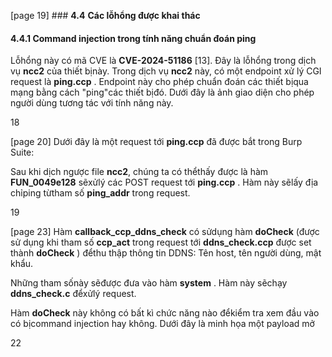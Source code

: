 [page 19] ### **4.4** **Các lỗhổng được khai thác**

#### **4.4.1 Command injection trong tính năng chuẩn đoán** **ping**

Lỗhổng này có mã CVE là **CVE-2024-51186** [13]. Đây là lỗhổng trong
dịch vụ **ncc2** của thiết bịnày. Trong dịch vụ **ncc2** này, có một endpoint xử
lý CGI request là **ping.ccp** . Endpoint này cho phép chuẩn đoán các thiết
bịqua mạng bằng cách "ping"các thiết bịđó. Dưới đây là ảnh giao diện cho
phép người dùng tương tác với tính năng này.


18

[page 20] Dưới đây là một request tới **ping.ccp** đã được bắt trong Burp Suite:


Sau khi dịch ngược file **ncc2**, chúng ta có thểthấy được là hàm
**FUN_0049e128** sẽxửlý các POST request tới **ping.ccp** . Hàm này
sẽlấy địa chỉping từtham số **ping_addr** trong request.


19

[page 23] Hàm **callback_ccp_ddns_check** có sửdụng hàm **doCheck** (được sử
dụng khi tham số **ccp_act** trong request tới **ddns_check.ccp** được set
thành **doCheck** ) đểthu thập thông tin DDNS: Tên host, tên người dùng,
mật khẩu.


Những tham sốnày sẽđược đưa vào hàm **system** . Hàm này sẽchạy
**ddns_check.c** đểxửlý request.


Hàm **doCheck** này không có bất kì chức năng nào đểkiểm tra xem đầu vào
có bịcommand injection hay không. Dưới đây là minh họa một payload mở


22